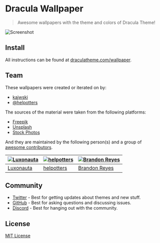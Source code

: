 # Dracula Wallpaper

> Awesome wallpapers with the theme and colors of Dracula Theme!

![Screenshot](./screenshot.png)

## Install

All instructions can be found at [draculatheme.com/wallpaper](https://draculatheme.com/wallpaper).

## Team

These wallpapers were created or iterated on by:

- [kajwski](https://www.reddit.com/r/unixporn/comments/hbu7uu/oc_ive_made_a_custom_distroos_wallpaper_for)
- [@helpotters](https://github.com/helpotters)

The sources of the material were taken from the following platforms:

- [Freepik](https://www.freepik.com)
- [Unsplash](https://unsplash.com)
- [Stock Photos](https://www.shutterstock.com)

And they are maintained by the following person(s) and a group of [awesome contributors](https://github.com/dracula/wallpaper/graphs/contributors).

| [![Luxonauta](https://github.com/luxonauta.png?size=100)](https://github.com/luxonauta) | [![helpotters](https://github.com/helpotters.png?size=100)](https://github.com/helpotters) | [![Brandon Reyes](https://github.com/brandon-irs.png?size=100)](https://github.com/brandon-irs) |
| --------------------------------------------------------------------------------------- | ------------------------------------------------------------------------------------------ | ----------------------------------------------------------------------------------------------- |
| [Luxonauta](https://github.com/luxonauta)                                               | [helpotters](https://github.com/helpotters)                                                | [Brandon Reyes](https://github.com/brandon-irs)                                                 |

## Community

- [Twitter](https://twitter.com/draculatheme) - Best for getting updates about themes and new stuff.
- [GitHub](https://github.com/dracula/dracula-theme/discussions) - Best for asking questions and discussing issues.
- [Discord](https://draculatheme.com/discord-invite) - Best for hanging out with the community.

## License

[MIT License](./LICENSE)
